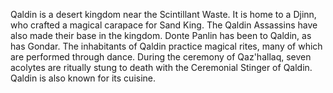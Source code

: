 Qaldin is a desert kingdom near the Scintillant Waste. It is home to a Djinn, who crafted a magical carapace for  Sand King. The Qaldin Assassins have also made their base in the kingdom. Donte Panlin has been to Qaldin, as has Gondar.
The inhabitants of Qaldin practice magical rites, many of which are performed through dance. During the ceremony of Qaz'hallaq, seven acolytes are ritually stung to death with the Ceremonial Stinger of Qaldin.
Qaldin is also known for its cuisine.
